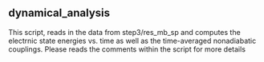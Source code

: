 ## dynamical_analysis

This script, reads in the data from step3/res_mb_sp and computes the electrnic state energies vs. time as well as the time-averaged nonadiabatic couplings. Please reads the
comments within the script for more details 
